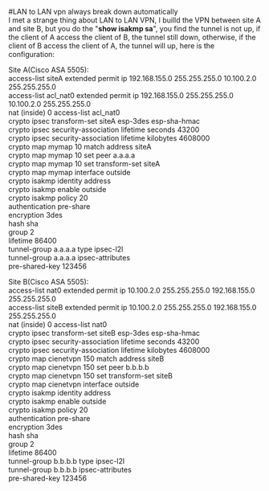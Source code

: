 #LAN to LAN vpn always break down automatically  
I met a strange thing about LAN to LAN VPN, I builld the VPN between site A and site B, but you do the "**show isakmp sa**", you find the tunnel is not up, if the client of A access the client of B, the tunnel still down, otherwise, if the client of B access the client of A, the tunnel will up, here is the configuration:  

Site A(Cisco ASA 5505):  
access-list siteA extended permit ip 192.168.155.0 255.255.255.0 10.100.2.0 255.255.255.0  
access-list acl_nat0 extended permit ip 192.168.155.0 255.255.255.0 10.100.2.0 255.255.255.0  
nat (inside) 0 access-list acl_nat0   
crypto ipsec transform-set siteA esp-3des esp-sha-hmac  
crypto ipsec security-association lifetime seconds 43200  
crypto ipsec security-association lifetime kilobytes 4608000  
crypto map mymap 10 match address siteA  
crypto map mymap 10 set peer a.a.a.a  
crypto map mymap 10 set transform-set siteA  
crypto map mymap interface outside  
crypto isakmp identity address  
crypto isakmp enable outside  
crypto isakmp policy 20  
authentication pre-share  
encryption 3des  
hash sha  
group 2  
lifetime 86400  
tunnel-group a.a.a.a type ipsec-l2l  
tunnel-group a.a.a.a ipsec-attributes  
pre-shared-key 123456  

Site B(Cisco ASA 5505):  
access-list nat0 extended permit ip 10.100.2.0 255.255.255.0 192.168.155.0 255.255.255.0  
access-list siteB extended permit ip 10.100.2.0 255.255.255.0 192.168.155.0 255.255.255.0  
nat (inside) 0 access-list nat0  
crypto ipsec transform-set siteB esp-3des esp-sha-hmac  
crypto ipsec security-association lifetime seconds 43200  
crypto ipsec security-association lifetime kilobytes 4608000  
crypto map cienetvpn 150 match address siteB  
crypto map cienetvpn 150 set peer b.b.b.b  
crypto map cienetvpn 150 set transform-set siteB  
crypto map cienetvpn interface outside  
crypto isakmp identity address  
crypto isakmp enable outside  
crypto isakmp policy 20  
authentication pre-share  
encryption 3des  
hash sha       
group 2  
lifetime 86400  
tunnel-group b.b.b.b type ipsec-l2l  
tunnel-group b.b.b.b ipsec-attributes  
pre-shared-key 123456  
